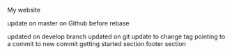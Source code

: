 My website

update on master on Github before rebase

updated on develop branch
updated on git 
update to change tag pointing to a commit to new commit
getting started section
footer section
